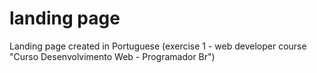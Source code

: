 # landing page
 Landing page created in Portuguese (exercise 1 - web developer course "Curso Desenvolvimento Web - Programador Br")
